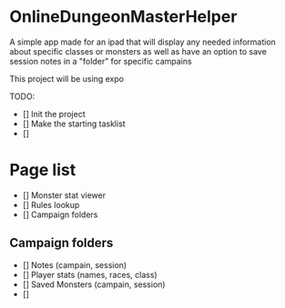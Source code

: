# OnlineDungeonMasterHelper
 A simple app made for an ipad that will display any needed information about specific classes or monsters as well as have an option to save session notes in a "folder" for specific campains

This project will be using expo

TODO: 
- [] Init the project
- [] Make the starting tasklist
- [] 

# Page list
- [] Monster stat viewer
- [] Rules lookup
- [] Campaign folders

## Campaign folders
- [] Notes (campain, session)
- [] Player stats (names, races, class)
- [] Saved Monsters (campain, session)
- [] 

